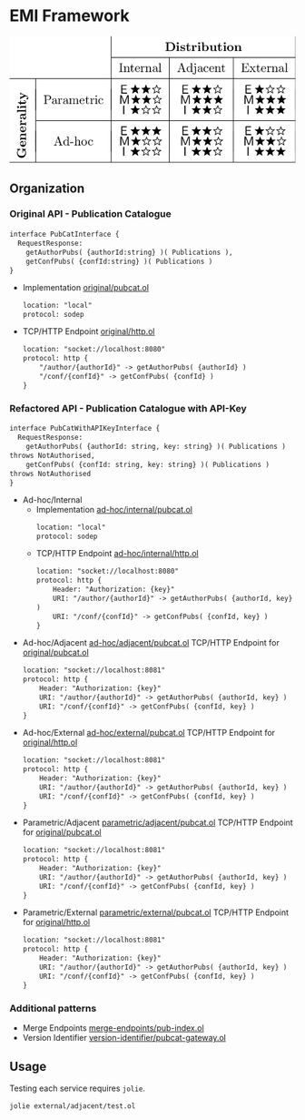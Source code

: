 # EMI Framework

![EMI](tex/emi-framework.png)

## Organization

### Original API - Publication Catalogue
```jolie
interface PubCatInterface {
  RequestResponse:
    getAuthorPubs( {authorId:string} )( Publications ),
    getConfPubs( {confId:string} )( Publications )
}
```
  - Implementation [original/pubcat.ol](original/pubcat.ol)
    ```jolie
    location: "local"
    protocol: sodep
    ```
  - TCP/HTTP Endpoint [original/http.ol](original/http.ol)
    ```jolie
    location: "socket://localhost:8080"
    protocol: http {
        "/author/{authorId}" -> getAuthorPubs( {authorId} )
        "/conf/{confId}" -> getConfPubs( {confId} )
    }
    ```
### Refactored API - Publication Catalogue with API-Key
```jolie
interface PubCatWithAPIKeyInterface {
  RequestResponse:
    getAuthorPubs( {authorId: string, key: string} )( Publications ) throws NotAuthorised,
    getConfPubs( {confId: string, key: string} )( Publications ) throws NotAuthorised
}
```
  - Ad-hoc/Internal
    - Implementation [ad-hoc/internal/pubcat.ol](ad-hoc/internal/pubcat.ol)
      ```jolie
      location: "local"
      protocol: sodep
      ```
    - TCP/HTTP Endpoint [ad-hoc/internal/http.ol](ad-hoc/internal/http.ol)
      ```jolie
      location: "socket://localhost:8080"
      protocol: http {
          Header: "Authorization: {key}"
          URI: "/author/{authorId}" -> getAuthorPubs( {authorId, key} )
          URI: "/conf/{confId}" -> getConfPubs( {confId, key} )
      }
      ```
  - Ad-hoc/Adjacent [ad-hoc/adjacent/pubcat.ol](ad-hoc/adjacent/pubcat.ol)
    TCP/HTTP Endpoint for [original/pubcat.ol](original/pubcat.ol)
    ```jolie
    location: "socket://localhost:8081"
    protocol: http {
        Header: "Authorization: {key}"
        URI: "/author/{authorId}" -> getAuthorPubs( {authorId, key} )
        URI: "/conf/{confId}" -> getConfPubs( {confId, key} )
    }
    ```
  - Ad-hoc/External [ad-hoc/external/pubcat.ol](ad-hoc/adjacent/pubcat.ol)
    TCP/HTTP Endpoint for [original/http.ol](original/http.ol)
    ```jolie
    location: "socket://localhost:8081"
    protocol: http {
        Header: "Authorization: {key}"
        URI: "/author/{authorId}" -> getAuthorPubs( {authorId, key} )
        URI: "/conf/{confId}" -> getConfPubs( {confId, key} )
    }
    ```
  - Parametric/Adjacent [parametric/adjacent/pubcat.ol](parametric/adjacent/pubcat.ol)
    TCP/HTTP Endpoint for [original/pubcat.ol](original/pubcat.ol)
    ```jolie
    location: "socket://localhost:8081"
    protocol: http {
        Header: "Authorization: {key}"
        URI: "/author/{authorId}" -> getAuthorPubs( {authorId, key} )
        URI: "/conf/{confId}" -> getConfPubs( {confId, key} )
    }
    ```
  - Parametric/External [parametric/external/pubcat.ol](external/adjacent/pubcat.ol)
    TCP/HTTP Endpoint for [original/http.ol](original/http.ol)
    ```jolie
    location: "socket://localhost:8081"
    protocol: http {
        Header: "Authorization: {key}"
        URI: "/author/{authorId}" -> getAuthorPubs( {authorId, key} )
        URI: "/conf/{confId}" -> getConfPubs( {confId, key} )
    }
    ```
### Additional patterns
- Merge Endpoints [merge-endpoints/pub-index.ol](merge-endpoints/pub-index.ol)
- Version Identifier [version-identifier/pubcat-gateway.ol](version-identifier/pubcat-gateway.ol)

## Usage

Testing each service requires `jolie`.
```bash
jolie external/adjacent/test.ol
```
